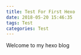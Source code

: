 ```yaml
---
title: Test For First Hexo
date: 2018-05-20 15:46:35
tags: Test
categories: Test
---
```

Welcome to my hexo blog